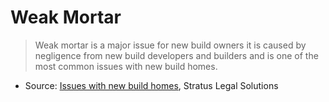 # Weak Mortar

> Weak mortar is a major issue for new build owners it is caused by negligence from new build developers and builders and is one of the most common issues with new build homes.

* Source: [Issues with new build homes](https://stratuslegalsolutions.co.uk/new-build/), Stratus Legal Solutions